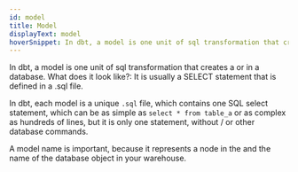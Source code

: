 ```yaml
---
id: model 
title: Model
displayText: model  
hoverSnippet: In dbt, a model is one unit of sql transformation that creates a table or view in a database. 
---
```


In dbt, a model is one unit of sql transformation that creates a <Term id="table" /> or <Term id="view" /> in a database. 
What does it look like?: It is usually a SELECT statement that is defined in a .sql file.

In dbt, each model is a unique ```.sql``` file, which contains one SQL select statement, which can be as simple as ```select * from table_a``` or as complex as hundreds of lines, but it is only one statement, without <Term id="ddl" />/<Term id="dml" /> or other database commands.

A model name is important, because it represents a node in the <Term id="dag" /> and the name of the database object in your warehouse.
